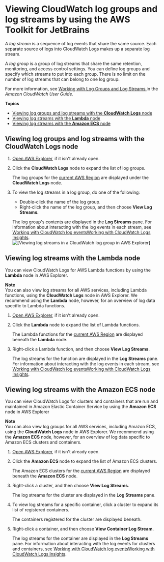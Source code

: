# Viewing CloudWatch log groups and log streams by using the AWS Toolkit for JetBrains<a name="viewing-CloudWatch-logs"></a>

A *log stream* is a sequence of log events that share the same source\. Each separate source of logs into CloudWatch Logs makes up a separate log stream\.

 A *log group* is a group of log streams that share the same retention, monitoring, and access control settings\. You can define log groups and specify which streams to put into each group\. There is no limit on the number of log streams that can belong to one log group\. 

For more information, see [Working with Log Groups and Log Streams ](https://docs.aws.amazon.com/AmazonCloudWatch/latest/monitoring/Working-with-log-groups-and-streams.html) in the *Amazon CloudWatch User Guide*\.

**Topics**
+ [Viewing log groups and log streams with the **CloudWatch Logs** node](#viewing-log-groups)
+ [Viewing log streams with the **Lambda** node](#viewing-lamba-log-groups)
+ [Viewing log streams with the **Amazon ECS** node](#viewing-ecs-log-groups)

## Viewing log groups and log streams with the **CloudWatch Logs** node<a name="viewing-log-groups"></a>

1. [Open AWS Explorer](key-tasks.md#key-tasks-open-explorer), if it isn't already open\.

1. Click the **CloudWatch Logs** node to expand the list of log groups\.

   The log groups for the [current AWS Region](setup-region.md#setup-region-current-region) are displayed under the **CloudWatch Logs** node\.

1. To view the log streams in a log group, do one of the following:
   + Double\-click the name of the log group\.
   + Right\-click the name of the log group, and then choose **View Log Streams**\.

   The log group's contents are displayed in the **Log Streams** pane\. For information about interacting with the log events in each stream, see [Working with CloudWatch log eventsWorking with CloudWatch Logs Insights](working-CloudWatch-log-events.md)\.  
![\[Viewing log streams in a CloudWatch log group in AWS Explorer\]](http://docs.aws.amazon.com/toolkit-for-jetbrains/latest/userguide/)

## Viewing log streams with the **Lambda** node<a name="viewing-lamba-log-groups"></a>

You can view CloudWatch Logs for AWS Lambda functions by using the **Lambda** node in AWS Explorer\. 

**Note**  
You can also view log streams for all AWS services, including Lambda functions, using the **CloudWatch Logs** node in AWS Explorer\. We recommend using the **Lambda** node, however, for an overview of log data specific to Lambda functions\.

1. [Open AWS Explorer](key-tasks.md#key-tasks-open-explorer), if it isn't already open\.

1. Click the **Lambda** node to expand the list of Lambda functions\.

   The Lambda functions for the [current AWS Region](setup-region.md#setup-region-current-region) are displayed beneath the **Lambda** node\.

1. Right\-click a Lambda function, and then choose **View Log Streams**\.

   The log streams for the function are displayed in the **Log Streams** pane\. For information about interacting with the log events in each stream, see [Working with CloudWatch log eventsWorking with CloudWatch Logs Insights](working-CloudWatch-log-events.md)\.

## Viewing log streams with the **Amazon ECS** node<a name="viewing-ecs-log-groups"></a>

You can view CloudWatch Logs for clusters and containers that are run and maintained in Amazon Elastic Container Service by using the **Amazon ECS** node in AWS Explorer 

**Note**  
You can also view log groups for all AWS services, including Amazon ECS, using the **CloudWatch Logs** node in AWS Explorer\. We recommend using the **Amazon ECS** node, however, for an overview of log data specific to Amazon ECS clusters and containers\.

1. [Open AWS Explorer](key-tasks.md#key-tasks-open-explorer), if it isn't already open\.

1. Click the **Amazon ECS** node to expand the list of Amazon ECS clusters\.

   The Amazon ECS clusters for the [current AWS Region](setup-region.md#setup-region-current-region) are displayed beneath the **Amazon ECS** node\.

1. Right\-click a cluster, and then choose **View Log Streams**\.

   The log streams for the cluster are displayed in the **Log Streams** pane\.

1. To view log streams for a specific container, click a cluster to expand its list of registered containers\.

   The containers registered for the cluster are displayed beneath\.

1. Right\-click a container, and then choose **View Container Log Stream**\.

   The log streams for the container are displayed in the **Log Streams** pane\. For information about interacting with the log events for clusters and containers, see [Working with CloudWatch log eventsWorking with CloudWatch Logs Insights](working-CloudWatch-log-events.md)\. 